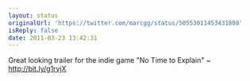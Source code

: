 ```yaml
---
layout: status
originalUrl: 'https://twitter.com/marcgg/status/50553011453431808'
isReply: false
date: 2011-03-23 13:42:31
---
```


Great looking trailer for the indie game "No Time to Explain" ~ http://bit.ly/g1rvjX
